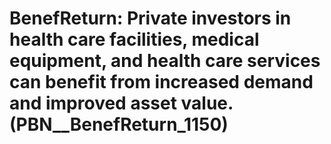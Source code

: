 # BenefReturn: __Private investors in health care facilities, medical equipment, and health care services can benefit from increased demand and improved asset value.__ (PBN__BenefReturn_1150)

